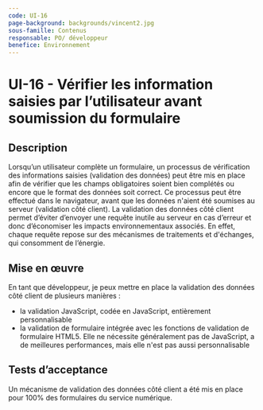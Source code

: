 ```yaml
---
code: UI-16
page-background: backgrounds/vincent2.jpg
sous-famille: Contenus
responsable: PO/ développeur
benefice: Environnement
---
```

# UI-16 - Vérifier les information saisies par l’utilisateur avant soumission du formulaire

## Description

Lorsqu’un utilisateur complète un formulaire, un processus de vérification des informations saisies (validation des données) peut être mis en place afin de vérifier que les champs obligatoires soient bien complétés ou encore que le format des données soit correct. Ce processus peut être effectué dans le navigateur, avant que les données n'aient été soumises au serveur (validation côté client).
La validation des données côté client permet d’éviter d’envoyer une requête inutile au serveur en cas d’erreur et donc d’économiser les impacts environnementaux associés. En effet, chaque requête repose sur des mécanismes de traitements et d'échanges, qui consomment de l’énergie.

## Mise en œuvre

En tant que développeur, je peux mettre en place la validation des données côté client de plusieurs manières :

* la validation JavaScript, codée en JavaScript, entièrement personnalisable
* la validation de formulaire intégrée avec les fonctions de validation de formulaire HTML5. Elle ne nécessite généralement pas de JavaScript, a de meilleures performances, mais elle n'est pas aussi personnalisable

## Tests d’acceptance

Un mécanisme de validation des données côté client a été mis en place pour 100% des formulaires du service numérique.
